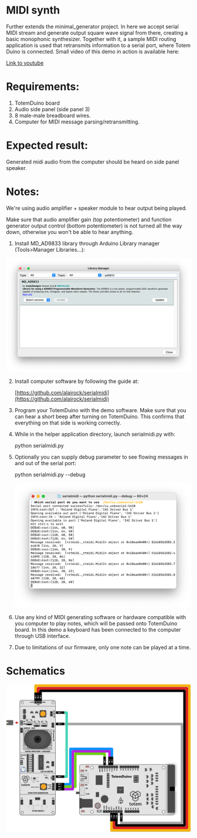 # MIDI synth
Further extends the minimal_generator project. In here we accept serial MIDI stream and generate output square wave signal from there, creating a basic monophonic synthesizer. Together with it, a sample MIDI routing application is used that retransmits information to a serial port, where Totem Duino is connected.
Small video of this demo in action is available here:

[Link to youtube](https://youtu.be/1cHtQSNuXWU)

# Requirements:
1. TotemDuino board
2. Audio side panel (side panel 3)
3. 8 male-male breadboard wires.
4. Computer for MIDI message parsing/retransmitting.

# Expected result:
Generated midi audio from the computer should be heard on side panel speaker.

# Notes:

We're using audio amplifier + speaker module to hear output being played.

Make sure that audio amplifier gain (top potentiometer) and function generator output control (bottom potentiometer) is not turned all the way down, otherwise you won't be able to hear anything.

1. Install MD_AD9833 library through Arduino Library manager (Tools>Manager Libraries...):

![Library installation](libraryinstallation.png)

2. Install computer software by following the guide at:

    [https://github.com/alairock/serialmidi](https://github.com/alairock/serialmidi)

3. Program your TotemDuino with the demo software. Make sure that you can hear a short beep after turning on TotemDuino. This confirms that everything on that side is working correctly.
4. While in the helper application directory, launch serialmidi.py with:
 
    python serialmidi.py

5. Optionally you can supply debug parameter to see flowing messages in and out of the serial port:

    python serialmidi.py --debug

    ![Sample output of serialmidi.py helper script](serialmidioutput.png)
    

6. Use any kind of MIDI generating software or hardware compatible with you computer to play notes, which will be passed onto TotemDuino board. In this demo a keyboard has been connected to the computer through USB interface.

7. Due to limitations of our firmware, only one note can be played at a time.

# Schematics

![Wiring schematic for demo](schematic.png)
